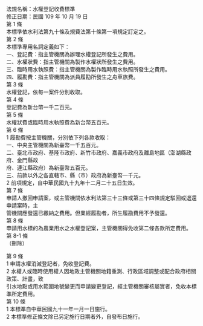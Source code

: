 法規名稱：水權登記收費標準  
修正日期：民國 109 年 10 月 19 日  
第 1 條  
本標準依水利法第九十條及規費法第十條第一項規定訂定之。  
第 2 條  
本標準專用名詞定義如下：  
一、登記費：指主管機關為辦理水權登記所發生之費用。  
二、水權狀費：指主管機關為製作水權狀所發生之費用。  
三、臨時用水執照費：指主管機關為製作臨時用水執照所發生之費用。  
四、履勘費：指主管機關為派員履勘所發生之舟車旅費。  
第 3 條  
水權登記，依每一案件分別收取。  
第 4 條  
登記費為新台幣一千二百元。  
第 5 條  
水權狀費或臨時用水執照費為新台幣五百元。  
第 6 條  
1 履勘費按主管機關，分別依下列各款收取：  
一、中央主管機關為新臺幣一千五百元。  
二、臺北市政府、基隆市政府、新竹市政府、嘉義市政府及離島地區（澎湖縣政府、金門縣政  
府、連江縣政府）為新臺幣五百元。  
三、前款以外之各直轄市、縣（市）政府為新臺幣一千元。  
2 前項規定，自中華民國九十九年十二月二十五日生效。  
第 7 條  
申請人撤回申請案，或主管機關依水利法第三十三條或第三十四條規定駁回或退還申請案時，主  
管機關應發還已繳納之費用。但業經履勘者，所生履勘費用不予發還。  
第 8 條  
申請用水標的為農業用水之水權登記案，主管機關得免收第二條各款所定費用。  
第 8-1 條  
（刪除）  


第 9 條  
1 申請水權消滅登記者，免收登記費。  
2 水權人或臨時使用權人因地政主管機關地籍重測、行政區域調整或配合政府相關政策、計畫，致  
引水地點或用水範圍地號變更而申請變更登記，經主管機關審核屬實者，免收本標準所定費用。  
第 10 條  
1 本標準自中華民國九十一年一月一日施行。  
2 本標準修正條文除已另定施行日期者外，自發布日施行。  


